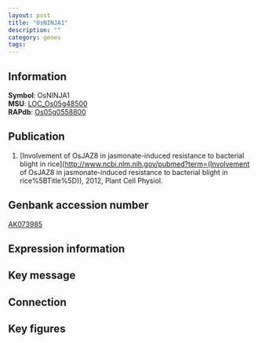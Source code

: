 ```yaml
---
layout: post
title: "OsNINJA1"
description: ""
category: genes
tags: 
---
```


## Information
__Symbol__: OsNINJA1  
__MSU__: [LOC_Os05g48500](http://rice.plantbiology.msu.edu/cgi-bin/ORF_infopage.cgi?orf=LOC_Os05g48500)  
__RAPdb__: [Os05g0558800](http://rapdb.dna.affrc.go.jp/viewer/gbrowse_details/irgsp1?name=Os05g0558800)  

## Publication
1. [Involvement of OsJAZ8 in jasmonate-induced resistance to bacterial blight in rice](http://www.ncbi.nlm.nih.gov/pubmed?term=(Involvement of OsJAZ8 in jasmonate-induced resistance to bacterial blight in rice%5BTitle%5D)), 2012, Plant Cell Physiol.

## Genbank accession number
[AK073985](http://www.ncbi.nlm.nih.gov/nuccore/AK073985)

## Expression information

## Key message

## Connection

## Key figures


